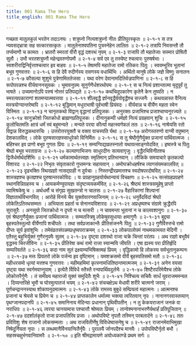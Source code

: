 ```yaml
---
title: 001 Rama The Hero
title_english: 001 Rama The Hero

---
```

<div class="audioEmbed"  caption="श्रीराम-हरिसीताराममूर्ति-घनपाठिभ्यां वचनम्" src="https://archive.org/download/Ramayana-recitation-Sriram-harisItArAmamUrti-Ghanapaati-v2/Kanda_2/Kanda_2_AYK-001-Ramaguna_Varnanam.mp3"></div>
गच्छता मातुलकुलं भरतेन तदाऽनघः ।  
शत्रुघ्नो नित्यशत्रुघ्नो नीतः प्रीतिपुरस्कृतः ॥ २-१-१  
स तत्र न्यवसद्भ्रात्रा सह सत्कारसत्कृतः ।  
मातुलेनाश्वपतिना पुत्रस्नेहेन लालितः ॥ २-१-२  
तत्रापि निवसन्तौ तौ तर्प्यमाणौ च कामतः ।  
भ्रातरौ स्मरतां वीरौ वृद्धं दशरथं नृपम् ॥ २-१-३  
राजापि तौ महातेजाः सस्मार प्रोषितौ सुतौ ।  
उभौ भरतशत्रुघ्नौ महेन्द्रवरुणोपमौ ॥ २-१-४  
सर्व एव तु तस्येष्ट श्चत्वारः पुरुषर्षभाः ।  
स्वशरीराद्विनिर्वृत्ताश्चत्वार इव बाहवः ॥ २-१-५  
तेषामपि महातेजा रामो रतिकरः पितुः ।  
स्वयम्भूरिव भूतानां बभूव गुणवत्तरः ॥ २-१-६  
स हि देवै रुदीर्णस्य रावणस्य वधार्थिभिः ।  
अर्थितो मानुषे लोके जज्ञे विष्णुः सनातनः ॥ २-१-७  
कौसल्या शुशुभे पुत्रेणामिततेजसा ।  
यथा वरेण देवानामदितिर्वज्रपाणिना ॥ २-१-८  
स हि रूपोपपन्नश्च वीर्यवाननसूयकः ।  
भूमावनुपमः सूनुर्गणैर्धशरथोपमः ॥ २-१-९  
स च नित्यं प्रशान्तात्मा मृदुपूर्वं तु भाषते ।  
उच्यमानोऽपि परुषं नोत्तरं प्रतिपद्यते ॥ २-१-१०  
कथंचिदुपकारेण कृतेनै केन तुष्यति ।  
न स्मरत्यपकाराणां शतमप्यात्मवत्तया ॥ २-१-११  
शीलवृद्धै र्ज्ञानवृद्धैर्वयोवृद्धैश्च सज्जनैः ।  
कथयन्नास्त वैनित्य मस्त्रयोग्यान्तरेष्वपि ॥ २-१-१२  
बुद्धिमान् मधुराभाषी पूर्वभाषी प्रियंवदः ।  
वीर्यवान्न च वीर्येण महता स्वेन विस्मितः ॥ २-१-१३  
न चानृतकथो विद्वान् वृद्धानां प्रतिपूजकः ।  
अनुरक्तः प्रजाभिश्च प्रजाश्चाप्यनुरज्यते ॥ २-१-१४  
सानुक्रोशो जितक्रोधो ब्राह्मणप्रतिपूजकः ।  
दीनानुकम्पी धर्मज्ञो नित्यं प्रग्रहवान् शुचिः ॥ २-१-१५  
कुलोचितमतिः क्षात्रं धर्मं स्वं बहुमन्यते ।  
मन्यते परया कीर्त्या महत्स्वर्गफलं ततः ॥ २-१-१६  
नाश्रेयसि रतो विद्वान्न विरुद्धकथारुचिः ।  
उत्तरोत्तरयुक्तौ च वक्ता वाचस्पति र्यथा ॥ २-१-१७  
अरोगस्तरुणो वाग्मी वपुष्मान् देशकालवित् ।  
लोके पुरुषसारज्ञस्साधुरेको विनिर्मितः ॥ २-१-१८  
स तु श्रेष्ठैर्गुणैर्युक्त प्रजानां पार्थिवात्मजः ।  
बहिश्चर इव प्राणो बभूव गुणतः प्रियः ॥ २-१-१९  
सम्यग्विद्याव्रतस्नातो यथावत्साङ्गवेदवित् ।  
इष्वस्त्रे च पितुः श्रेष्ठो बभूव भरताग्रजः ॥ २-१-२०  
कल्याणाभिजनः साधुरदीनः सत्यवागृजुः ।  
वृद्धैरभिविनीतश्च द्विजैर्धर्मार्थदर्शिभिः ॥ २-१-२१  
धर्मकामार्थतत्त्वज्ञः स्मृतिमान् प्रतिभानवान् ।  
लौकिके समयाचारे कृतकल्पो विशारदः ॥ २-१-२२  
निभृतः संवृताकारो गुप्तमन्त्रः सहायवान् ।  
अमोघक्रोधहर्षश्च त्यागसंयमकालवित् ॥ २-१-२३  
दृढभक्तिः स्थिरप्रज्ञो नासद्ग्राही न दुर्वचाः ।  
निस्तन्द्रीरप्रमात्तश्च स्वदोषपरदोषवित् ॥ २-१-२४  
शास्त्रज्ञश्च कृतज्ञश्च पुरुषान्तरकोविदः ।  
यः प्रग्रहानुग्रहयोर्यथान्यायं विचक्षणः ॥ २-१-२५  
सत्संग्रहप्रग्रहणे स्थानविन्निग्रहस्य च ।  
आयकर्मण्युपायज्ञः संदृष्टव्ययकर्मवित् ॥ २-१-२६  
श्रैष्ठ्यं शास्त्रसमूहेषु प्राप्तो व्यामिश्रकेषु च ।  
अर्थधर्मौ च संगृह्य सुखतन्त्रो न चालसः ॥ २-१-२७  
वैहारिकाणां शिल्पानां विज्ञातार्थविभागवित् ।  
आरोहे विनये चैव युक्तोवारणवाजिनाम् ॥ २-१-२८  
धनुर्वेदविदां श्रेष्ठो लोकेतिऽतिरथसम्मतः ।  
अभियाता प्रहर्ता च सेनानयविशारदः ॥ २-१-२९  
अप्रधृष्यश्च संग्रामे क्रुद्धैरपि सुरासुरैः ।  
अनसूयो जितक्रोधो न दृप्तो न च मत्सरी ।  
न चावमन्ता भूतानां न च कालवशानुगः ॥ २-१-३०  
एवं श्रेष्ठगुणैर्युक्तः प्रजानां पार्थिवात्मजः ।  
सम्मतस्त्रिषु लोकेषुवसुधायाः क्षमागुणैः ॥ २-१-३१  
बुद्द्या बृहस्पतेस्तुल्यो वीर्येणापि शचीपतेः ।  
तथा सर्वप्रजाकान्तैः प्रीतिसंजननैः पितुः ॥ २-१-३२  
गुणैर्विरुरुचे रामो दीप्तः सूर्य इवांशुभिः ।  
तमेवंव्रतसंपन्नमप्रधृष्यपराक्रमम् ॥ २-१-३३  
लोकपालोपमं नाथमकामयत मेदिनी ।  
एतैस्तु बहुभिर्युक्तं गुणैरनुपमैः सुतम् ॥ २-१-३४  
दृष्ट्वा दशरथो राजा चक्रे चिन्तां परंतपः ।  
अथ राज्ञो बभूवैवं वृद्धस्य चिरजीविनः ॥ २-१-३५  
प्रीतिरेषा कथं रामो राजा स्यान्मयि जीवति ।  
एषा ह्यस्य परा प्रीतिर्हृदि सम्यरिवर्तते ॥ २-१-३६  
कदा नाम सुतं द्रक्ष्याम्यभिषिक्तमहं प्रियम् ।  
वृद्धिकामो हि लोकस्य सर्वभूतानुकम्पनः ॥ २-१-३७  
मत्तः प्रियतरो लोके पर्जन्य इव वृष्टिमान् ।  
यमशक्रसमो वीर्ये बृहस्पतिसमो मतौ ॥ २-१-३८  
महीधरसमो धृत्यां मत्तश्च गुणवत्तरः ।  
महीमहमिमां कृत्स्नामधितिष्ठन्तमात्मजम् ॥ २-१-३९  
अनेन वयसा दृष्ट्वा यथा स्वर्गमवाप्नुयाम् ।  
इत्येतै र्विविधै स्तैस्तै रन्यपार्थिवदुर्लभैः ॥ २-१-४०  
शिष्टैरपरिमेयैश्च लोके लोकोत्तरैर्गुणैः ।  
तं समीक्ष्य महाराजो युक्तं समुदितैः शुभैः ॥ २-१-४१  
निश्चित्य सचिवैः सार्धं युवराजममन्यत ।  
दिव्यन्तरिक्षे भूमौ च घोरमुत्पातजं भयम् ॥ २-१-४२  
संचचक्षेऽथ मेधावी शरीरे चात्मनो जराम् ।  
पूर्णचन्द्राननस्याथ शोकापनुदमात्मनः ॥ २-१-४३  
लोके रामस्य बुबुधे सम्प्रियत्वं महात्मनः ।  
आत्मनश्च प्रजानां च श्रेयसे च प्रियेण च ॥ २-१-४४  
प्राप्तकालेन धर्मात्मा भक्त्या त्वरितवान् नृपः ।  
नानानगरवास्तव्यान् पृथग्जानपदानपि ॥ २-१-४५  
समानिनाय मेदिन्याः प्रधानान् पृथिवीपतीन् ।  
न तु केकयराजानं जनकं वा नराधिपः ॥ २-१-४६  
त्वरया चानयामास पश्चात्तौ श्रोष्यतः प्रियम् ।  
तान्वेश्मनानाभरणैर्यथार्हं प्रतिपूजितान् ॥ २-१-४७  
ददर्शालंकृतो राजा प्रजापतिरिव प्रजाः ।  
अथोपविष्टे नृपतौ तस्मिन् परबलार्दने ॥ २-१-४८  
ततः प्रविविशुः शेष राजानो लोकसम्मताः ।  
अथ राजवितीर्णेषु विविधेष्वासनेषु च ॥ २-१-४९  
राजानमेवाभिमुखा निषेदुर्नियता नृपाः ।  
स लब्धमानैर्विनयान्वितैर्नृपैः ।  
पुरालयै र्जानपदैश्च मानवैः ।  
उपोपविष्टैर्नृतो बभौ ।  
सहस्रचक्षुर्भगवानिवामरैः ॥ २-१-५०  
॥ इति श्रीमद्रामायणे अयोध्यकाण्डे प्रथम सर्गः ॥